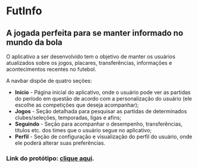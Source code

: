 # FutInfo
## A jogada perfeita para se manter informado no mundo da bola

O aplicativo a ser desenvolvido tem o objetivo de manter os usuários atualizados sobre os jogos, placares, transferências, informações e acontecimentos recentes no futebol.

A navbar dispõe de quatro seções:  
- **Início** - Página inicial do aplicativo, onde o usuário pode ver as partidas do período em questão de acordo com a personalização do usuário (ele escolhe as competições que deseja acompanhar);
- **Jogos** - Seção detalhada para pesquisar as partidas de determinados clubes/seleções, temporadas, ligas e afins;
- **Seguindo** - Seção para acompanhar o desempenho, transferências, títulos etc. dos times que o usuário segue no aplicativo;
- **Perfil** - Seção de configuração e visualização do perfil do usuário, onde ele poderá alterar suas preferências.

### Link do protótipo: [clique aqui](https://rp.mockplus.com/team/invitation/3LYdXeGxnd/kbemjdogor).
